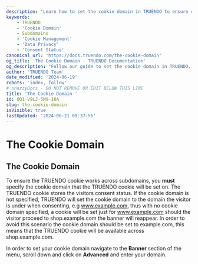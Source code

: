 ```yaml
---
description: "Learn how to set the cookie domain in TRUENDO to ensure cookies work across subdomains. Follow step-by-step instructions to avoid banner reappearances and maintain consent status. Last updated June 19, 2024.\n"
keywords:
    - TRUENDO
    - 'Cookie Domain'
    - Subdomains
    - 'Cookie Management'
    - 'Data Privacy'
    - 'Consent Status'
canonical_url: 'https://docs.truendo.com/the-cookie-domain'
og_title: 'The Cookie Domain - TRUENDO Documentation'
og_description: "Follow our guide to set the cookie domain in TRUENDO. Ensure cookies work across subdomains and maintain visitor consent status without banner reappearances.\n"
author: 'TRUENDO Team'
date_modified: '2024-06-19'
robots: 'index, follow'
# snazzyDocs - DO NOT REMOVE OR EDIT BELOW THIS LINE
title: 'The Cookie Domain '
id: QQ1-V9LJ-5M9-16A
slug: the-cookie-domain
isVisible: true
lastUpdated: '2024-06-21 09:37:56'
---
```

# The Cookie Domain

## The Cookie Domain

To ensure the TRUENDO cookie works across subdomains, you **must** specify the cookie domain that the TRUENDO cookie will be set on. The TRUENDO cookie stores the visitors consent status. If the cookie domain is not specified, TRUENDO will set the cookie domain to the domain the visitor is under when consenting, e.g www.example.com, thus with no cookie domain specified, a cookie will be set just for www.example.com should the visitor proceed to shop.example.com the banner will reappear. In order to avoid this scenario the cookie domain should be set to example.com, this means that the TRUENDO cookie will be available across shop.example.com.

In order to set your cookie domain navigate to the **Banner** section of the menu, scroll down and click on **Advanced** and enter your domain.

<br />

<br />